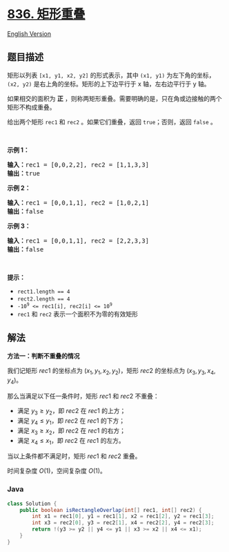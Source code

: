 # [836. 矩形重叠](https://leetcode.cn/problems/rectangle-overlap)

[English Version](/solution/0800-0899/0836.Rectangle%20Overlap/README_EN.md)

## 题目描述

<p>矩形以列表 <code>[x1, y1, x2, y2]</code> 的形式表示，其中 <code>(x1, y1)</code> 为左下角的坐标，<code>(x2, y2)</code> 是右上角的坐标。矩形的上下边平行于 x 轴，左右边平行于 y 轴。</p>

<p>如果相交的面积为 <strong>正</strong> ，则称两矩形重叠。需要明确的是，只在角或边接触的两个矩形不构成重叠。</p>

<p>给出两个矩形 <code>rec1</code> 和 <code>rec2</code> 。如果它们重叠，返回 <code>true</code>；否则，返回 <code>false</code> 。</p>

<p>&nbsp;</p>

<p><strong>示例 1：</strong></p>

<pre>
<strong>输入：</strong>rec1 = [0,0,2,2], rec2 = [1,1,3,3]
<strong>输出：</strong>true
</pre>

<p><strong>示例 2：</strong></p>

<pre>
<strong>输入：</strong>rec1 = [0,0,1,1], rec2 = [1,0,2,1]
<strong>输出：</strong>false
</pre>

<p><strong>示例 3：</strong></p>

<pre>
<strong>输入：</strong>rec1 = [0,0,1,1], rec2 = [2,2,3,3]
<strong>输出：</strong>false
</pre>

<p>&nbsp;</p>

<p><strong>提示：</strong></p>

<ul>
	<li><code>rect1.length == 4</code></li>
	<li><code>rect2.length == 4</code></li>
	<li><code>-10<sup>9</sup> &lt;= rec1[i], rec2[i] &lt;= 10<sup>9</sup></code></li>
	<li><code>rec1</code> 和 <code>rec2</code> 表示一个面积不为零的有效矩形</li>
</ul>

## 解法

**方法一：判断不重叠的情况**

我们记矩形 $rec1$ 的坐标点为 $(x_1, y_1, x_2, y_2)$，矩形 $rec2$ 的坐标点为 $(x_3, y_3, x_4, y_4)$。

那么当满足以下任一条件时，矩形 $rec1$ 和 $rec2$ 不重叠：

-   满足 $y_3 \geq y_2$，即 $rec2$ 在 $rec1$ 的上方；
-   满足 $y_4 \leq y_1$，即 $rec2$ 在 $rec1$ 的下方；
-   满足 $x_3 \geq x_2$，即 $rec2$ 在 $rec1$ 的右方；
-   满足 $x_4 \leq x_1$，即 $rec2$ 在 $rec1$ 的左方。

当以上条件都不满足时，矩形 $rec1$ 和 $rec2$ 重叠。

时间复杂度 $O(1)$，空间复杂度 $O(1)$。

### **Java**

```java
class Solution {
    public boolean isRectangleOverlap(int[] rec1, int[] rec2) {
        int x1 = rec1[0], y1 = rec1[1], x2 = rec1[2], y2 = rec1[3];
        int x3 = rec2[0], y3 = rec2[1], x4 = rec2[2], y4 = rec2[3];
        return !(y3 >= y2 || y4 <= y1 || x3 >= x2 || x4 <= x1);
    }
}
```
